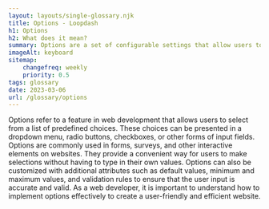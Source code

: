 ```yaml
--- 
layout: layouts/single-glossary.njk
title: Options - Loopdash
h1: Options
h2: What does it mean?
summary: Options are a set of configurable settings that allow users to customize the behavior and appearance of a WordPress site.
imageAlt: keyboard
sitemap:
	changefreq: weekly
	priority: 0.5
tags: glossary
date: 2023-03-06
url: /glossary/options
---
```


Options refer to a feature in web development that allows users to select from a list of predefined choices. These choices can be presented in a dropdown menu, radio buttons, checkboxes, or other forms of input fields. Options are commonly used in forms, surveys, and other interactive elements on websites. They provide a convenient way for users to make selections without having to type in their own values. Options can also be customized with additional attributes such as default values, minimum and maximum values, and validation rules to ensure that the user input is accurate and valid. As a web developer, it is important to understand how to implement options effectively to create a user-friendly and efficient website.
